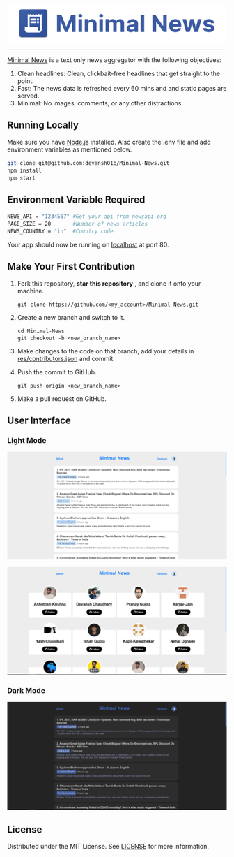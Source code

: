 <p align="center"><img src="res/images/banner.png"></img> </p>

---

[Minimal News](https://minimal-news.herokuapp.com/) is a text only news aggregator with the following objectives:

1. Clean headlines: Clean, clickbait-free headlines that get straight to the point.
2. Fast: The news data is refreshed every 60 mins and and static pages are served.
3. Minimal: No images, comments, or any other distractions.

## Running Locally

Make sure you have [Node.js](http://nodejs.org/) installed.
Also create the .env file and add environment variables as mentioned below.

```sh
git clone git@github.com:devansh016/Minimal-News.git
npm install
npm start
```

## Environment Variable Required

```sh
NEWS_API = "1234567" #Get your api from newsapi.org
PAGE_SIZE = 20       #Number of news articles
NEWS_COUNTRY = "in"  #Country code
```

Your app should now be running on [localhost](http://localhost/) at port 80.

## Make Your First Contribution

1. Fork this repository, **star this repository** , and clone it onto your machine.
   ```
   git clone https://github.com/<my_account>/Minimal-News.git
   ```
1. Create a new branch and switch to it.

   ```
   cd Minimal-News
   git checkout -b <new_branch_name>
   ```

1. Make changes to the code on that branch, add your details in [res/contributors.json](contributors.json) and commit.
1. Push the commit to GitHub.

   ```
   git push origin <new_branch_name>
   ```

1. Make a pull request on GitHub.

## User Interface

### Light Mode

![Minimal News Home Light](/res/images/minimalnews_light.png "Minimal News Homepage Light")

![Minimal News Contributors Light](/res/images/contributors_light.PNG "Minimal News Contributors Light")

### Dark Mode

![Minimal News Home Dark](/res/images/minimalnews_dark.png "Minimal News Homepage Dark")

## License

Distributed under the MIT License. See [LICENSE](/LICENSE) for more information.
